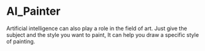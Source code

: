 # AI_Painter
Artificial intelligence can also play a role in the field of art. Just give the subject and the style you want to paint, It can help you draw a specific style of painting.
